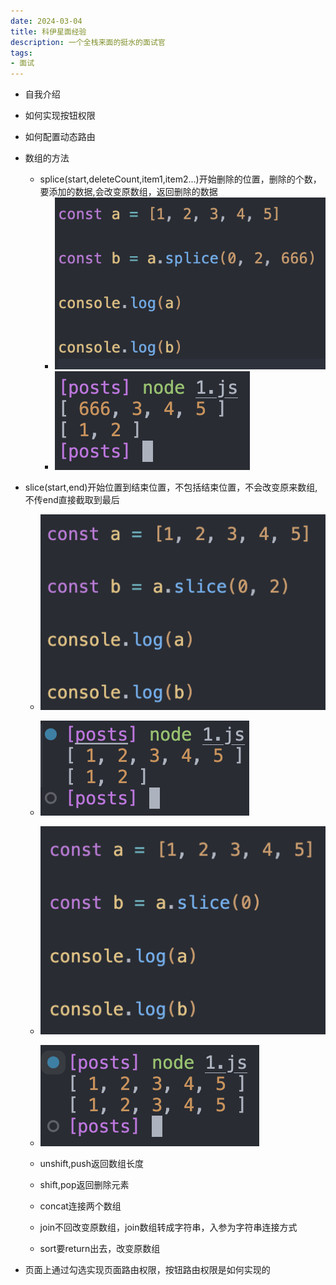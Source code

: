 ```yaml
---
date: 2024-03-04
title: 科伊星面经验
description: 一个全栈来面的挺水的面试官
tags:  
- 面试
---
```


- 自我介绍

- 如何实现按钮权限

- 如何配置动态路由

- 数组的方法
  - splice(start,deleteCount,item1,item2...)开始删除的位置，删除的个数，要添加的数据,会改变原数组，返回删除的数据
    - ![alt text](../img/科伊星/image.png)
    - ![alt text](../img/科伊星/image-2.png)

- slice(start,end)开始位置到结束位置，不包括结束位置，不会改变原来数组,不传end直接截取到最后
  - ![alt text](../img/科伊星/image-1.png)
  - ![alt text](../img/科伊星/image-3.png)
  - ![alt text](../img/科伊星/image-4.png)
  - ![alt text](../img/科伊星/image-5.png)

  - unshift,push返回数组长度

  - shift,pop返回删除元素

  - concat连接两个数组

  - join不回改变原数组，join数组转成字符串，入参为字符串连接方式

  - sort要return出去，改变原数组

- 页面上通过勾选实现页面路由权限，按钮路由权限是如何实现的
